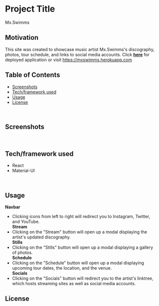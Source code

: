 # Project Title
Mx.Swimms

## Motivation
This site was created to showcase music artist Mx.Swimms's discography, photos, tour schedule, and links to social media accounts.
Click **[here](http://mxswimms.herokuapp.com/)** for deployed application or visit https://mxswimms.herokuapp.com
<br/>

## Table of Contents
* [Screenshots](#screenshots)
* [Tech/framework used](#tech/framework-used)
* [Usage](#usage)
* [License](#license)
<br/>

## Screenshots
<br/>

## Tech/framework used
* React
* Material-UI
<br/>

## Usage
**Navbar**<br/>
* Clicking icons from left to right will redirect you to Instagram, Twitter, and YouTube.<br/>
**Stream**<br/>
* Clicking on the "Stream" button will open up a modal displaying the artist's updated discography.<br/>
**Stills**<br/>
* Clicking on the "Stills" button will open up a modal displaying a gallery of photos.<br/>
**Schedule**<br/>
* Clicking on the "Schedule" button will open up a modal displaying upcoming tour dates, the location, and the venue.<br/>
**Socials**<br/>
* Clicking on the "Socials" button will redirect you to the artist's linktree, which hosts streaming sites as well as social media accounts.<br/>

## License
